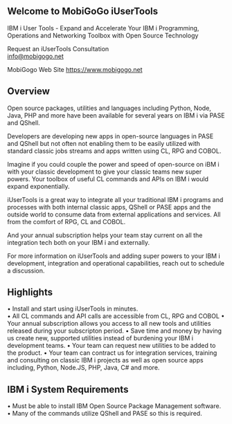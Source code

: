 ## Welcome to MobiGoGo iUserTools 
IBM i User Tools - Expand and Accelerate Your IBM i Programming, Operations and Networking Toolbox with Open Source Technology

Request an iUserTools Consultation  
<a href="mailto:info@mobigogo.net?">info@mobigogo.net</a>

MobiGogo Web Site
<a href="https://www.mobigogo.net" target="_new">https://www.mobigogo.net</a>

## Overview
Open source packages, utilities and languages including Python, Node, Java, PHP and more have been available for several years on IBM i via PASE and QShell.    

Developers are developing new apps in open-source languages in PASE and QShell but not often not enabling them to be easily utilized with standard classic jobs streams and apps written using CL, RPG and COBOL.    

Imagine if you could couple the power and speed of open-source on iBM i with your classic development to give your classic teams new super powers. Your toolbox of useful CL commands and APIs on IBM i would expand exponentially.    

iUserTools is a great way to integrate all your traditional IBM i programs and processes with both internal classic apps, QShell or PASE apps and the outside world to consume data from external applications and services. All from the comfort of RPG, CL and COBOL.     

And your annual subscription helps your team stay current on all the integration tech both on your IBM i and externally.     

For more information on iUserTools and adding super powers to your IBM i development, integration and operational capabilities, reach out to schedule a discussion. 

## Highlights
•	Install and start using iUserTools in minutes.  
•	All CL commands and API calls are accessible from CL, RPG and COBOL 
•	Your annual subscription allows you access to all new tools and utilities released during your subscripton period. 
•	Save time and money by having us create new, supported utilities instead of burdening your IBM i development teams.
•	Your team can request new utilities to be added to the product. 
•	Your team can contract us for integration services, training and consulting on classic IBM i projects as well as open source apps including, Python, Node.JS, PHP, Java, C# and more.

## IBM i System Requirements   
•	Must be able to install IBM Open Source Package Management software.   
•	Many of the commands utilize QShell and PASE so this is required.


